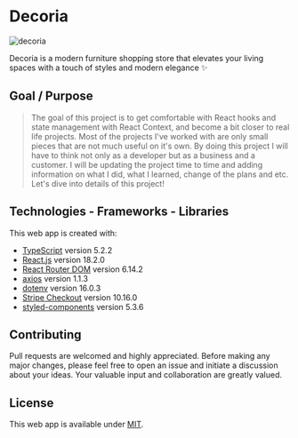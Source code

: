 # Decoria

![decoria](https://github.com/jayden-n/decoria/assets/94060508/b37568d1-c167-4286-ad07-5a03f2dd2a86)

Decoria is a modern furniture shopping store that elevates your living spaces with a touch of styles and modern elegance ✨







## Goal / Purpose

> The goal of this project is to get comfortable with React hooks and state management with React Context, and become a bit closer to real life projects. Most of the projects I've worked with are only small pieces that are not much useful on it's own. By doing this project I will have to think not only as a developer but as a business and a customer. I will be updating the project time to time and adding information on what I did, what I learned, change of the plans and etc. Let's dive into details of this project!

## Technologies - Frameworks - Libraries

This web app is created with:

- [TypeScript](https://www.typescriptlang.org/) version 5.2.2
- [React.js](https://reactjs.org) version 18.2.0
- [React Router DOM](https://reactrouter.com/en/main) version 6.14.2
- [axios](https://axios-http.com/docs/intro) version 1.1.3
- [dotenv](https://github.com/motdotla/dotenv) version 16.0.3
- [Stripe Checkout](https://stripe.com/docs) version 10.16.0
- [styled-components](https://styled-components.com/) version 5.3.6

## Contributing

Pull requests are welcomed and highly appreciated. Before making any major changes, please feel free to open an issue and initiate a discussion about your ideas. Your valuable input and collaboration are greatly valued.

## License

This web app is available under [MIT](https://choosealicense.com/licenses/mit/).
